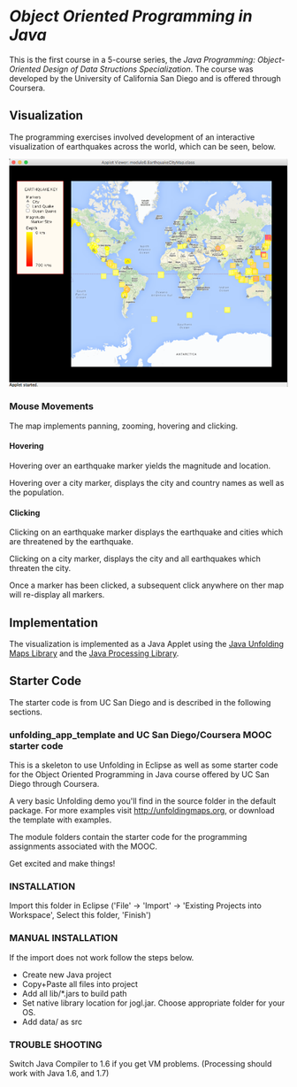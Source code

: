 # <i>Object Oriented Programming in Java</i>

This is the first course in a 5-course series, the <i>Java Programming: Object-Oriented Design of Data Structions 
Specialization</i>.  The course was developed by the University of California San Diego and is offered through Coursera.

## Visualization

The programming exercises involved development of an interactive visualization of earthquakes across the world,
which can be seen, below.

![screenshot](earthquake.png)

### Mouse Movements
The map implements panning, zooming, hovering and clicking.

#### Hovering 
Hovering over an earthquake marker yields the magnitude and location.

Hovering over a city marker, displays the city and country names as well as the population.

#### Clicking
Clicking on an earthquake marker displays the earthquake and cities which are threatened by the earthquake.

Clicking on a city marker, displays the city and all earthquakes which threaten the city.

Once a marker has been clicked, a subsequent click anywhere on ther map will re-display all markers.

## Implementation
The visualization is implemented as a Java Applet using the [Java Unfolding Maps Library](http://unfoldingmaps.org/javadoc/) and
the [Java Processing Library](https://www.processing.org/reference/).

## Starter Code
The starter code is from UC San Diego and is described in the following sections.

### unfolding_app_template and UC San Diego/Coursera MOOC starter code

This is a skeleton to use Unfolding in Eclipse as well as some starter
code for the Object Oriented Programming in Java course offered by 
UC San Diego through Coursera.

A very basic Unfolding demo you'll find in the source folder in the default package. 
For more examples visit http://unfoldingmaps.org, or download the template with
examples.

The module folders contain the starter code for the programming assignments
associated with the MOOC.

Get excited and make things!

### INSTALLATION

Import this folder in Eclipse ('File' -> 'Import' -> 'Existing Projects into
Workspace', Select this folder, 'Finish')

### MANUAL INSTALLATION

If the import does not work follow the steps below.
* Create new Java project
* Copy+Paste all files into project
* Add all lib/*.jars to build path
* Set native library location for jogl.jar. Choose appropriate folder for your OS.
* Add data/ as src


### TROUBLE SHOOTING

Switch Java Compiler to 1.6 if you get VM problems. (Processing should work with Java 1.6, and 1.7)




